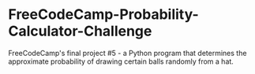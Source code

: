 # FreeCodeCamp-Probability-Calculator-Challenge
FreeCodeCamp's final project #5 - a Python program that determines the approximate probability of drawing certain balls randomly from a hat.

